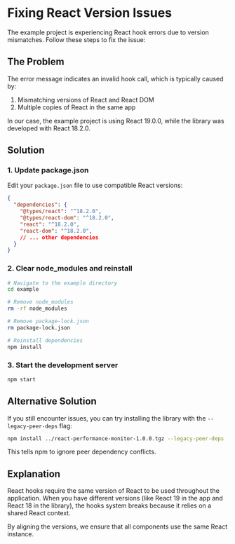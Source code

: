 # Fixing React Version Issues

The example project is experiencing React hook errors due to version mismatches. Follow these steps to fix the issue:

## The Problem

The error message indicates an invalid hook call, which is typically caused by:
1. Mismatching versions of React and React DOM
2. Multiple copies of React in the same app

In our case, the example project is using React 19.0.0, while the library was developed with React 18.2.0.

## Solution

### 1. Update package.json

Edit your `package.json` file to use compatible React versions:

```json
{
  "dependencies": {
    "@types/react": "^18.2.0",
    "@types/react-dom": "^18.2.0",
    "react": "^18.2.0",
    "react-dom": "^18.2.0",
    // ... other dependencies
  }
}
```

### 2. Clear node_modules and reinstall

```bash
# Navigate to the example directory
cd example

# Remove node_modules
rm -rf node_modules

# Remove package-lock.json
rm package-lock.json

# Reinstall dependencies
npm install
```

### 3. Start the development server

```bash
npm start
```

## Alternative Solution

If you still encounter issues, you can try installing the library with the `--legacy-peer-deps` flag:

```bash
npm install ../react-performance-monitor-1.0.0.tgz --legacy-peer-deps
```

This tells npm to ignore peer dependency conflicts.

## Explanation

React hooks require the same version of React to be used throughout the application. When you have different versions (like React 19 in the app and React 18 in the library), the hooks system breaks because it relies on a shared React context.

By aligning the versions, we ensure that all components use the same React instance. 